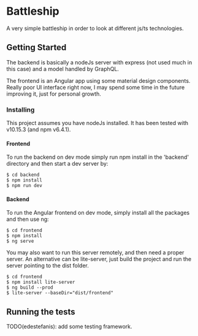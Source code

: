 # Battleship

A very simple battleship in order to look at different js/ts technologies.

## Getting Started

The backend is basically a nodeJs server with express (not used much in this case) and a
model handled by GraphQL.

The frontend is an Angular app using some material design components. Really poor UI interface right now, 
I may spend some time in the future improving it, just for personal growth.


### Installing

This project assumes you have nodeJs installed. It has been tested with v10.15.3 (and npm v6.4.1).


#### Frontend
To run the backend on dev mode simply run npm install in the 'backend' directory and then start a dev server by: 

```
$ cd backend
$ npm install
$ npm run dev
```

#### Backend
To run the Angular frontend on dev mode, simply install all the packages and then use ng:

```
$ cd frontend
$ npm install
$ ng serve
```

You may also want to run this server remotely, and then need a proper server.
An alternative can be lite-server, just build the project and run the server pointing to the dist folder.

```
$ cd frontend
$ npm install lite-server
$ ng build --prod
$ lite-server --baseDir="dist/frontend"
```

## Running the tests

TODO(edestefanis): add some testing framework.
